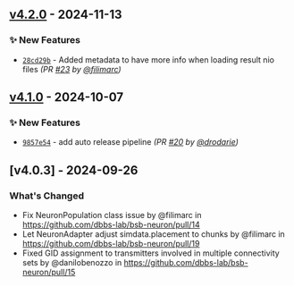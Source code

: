 ## [v4.2.0] - 2024-11-13
### :sparkles: New Features
- [`28cd29b`](https://github.com/dbbs-lab/bsb-neuron/commit/28cd29ba92775d2aa4ef7b5714d8143432e47199) - Added metadata to have more info when loading result nio files *(PR [#23](https://github.com/dbbs-lab/bsb-neuron/pull/23) by [@filimarc](https://github.com/filimarc))*


## [v4.1.0] - 2024-10-07
### :sparkles: New Features
- [`9857e54`](https://github.com/dbbs-lab/bsb-neuron/commit/9857e54ab65826afd75f46eae059df39c5a6cb80) - add auto release pipeline *(PR [#20](https://github.com/dbbs-lab/bsb-neuron/pull/20) by [@drodarie](https://github.com/drodarie))*


## [v4.0.3] - 2024-09-26

### What's Changed
* Fix NeuronPopulation class issue by @filimarc in https://github.com/dbbs-lab/bsb-neuron/pull/14
* Let NeuronAdapter adjust simdata.placement to chunks by @filimarc in https://github.com/dbbs-lab/bsb-neuron/pull/19
* Fixed GID assignment to transmitters involved in multiple connectivity sets by @danilobenozzo in https://github.com/dbbs-lab/bsb-neuron/pull/15

[v4.1.0]: https://github.com/dbbs-lab/bsb-neuron/compare/v4.0.3...v4.1.0
[v4.2.0]: https://github.com/dbbs-lab/bsb-neuron/compare/v4.1.0...v4.2.0
